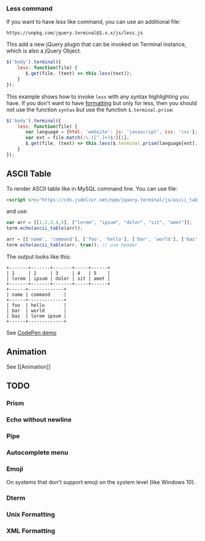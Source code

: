 ### Less command

If you want to have *less* like command, you can use an additional file:

```
https://unpkg.com/jquery.terminal@1.x.x/js/less.js
```

This add a new jQuery plugin that can be invoked on Terminal instance, which is also a jQuery Object.

```javascript
$('body').terminal({
    less: function(file) {
       $.get(file, (text) => this.less(text));
    }
});
```

This example shows how to invoke `less` with any syntax highlighting you have. If you don't want to have [formatting](/jcubic/jquery.terminal/wiki/Formatting-and-Syntax-Highlighting) but only for less, then you should not use the function `syntax` but use the function `$.terminal.prism`:

```javascript
$('body').terminal({
    less: function(file) {
       var language = {html: 'website': js: 'javascript', css: 'css'};
       var ext = file.match(/\.([^.]+)$/)[1];
       $.get(file, (text) => this.less($.terminal.prism(language[ext], text)));
    }
});
```

## ASCII Table

To render ASCII table like in MySQL command line. You can use file:

```html
<script src="https://cdn.jsdelivr.net/npm/jquery.terminal/js/ascii_table.js"></script>
```

and use:
```javascript
var arr = [[1,2,3,4,5], ["lorem", "ipsum", "dolor", "sit", "amet"]];
term.echo(ascii_table(arr));

arr = [['name', 'command'], ['foo', 'hello'], ['bar', 'world'], ['baz', 'lorem ipsum']];
term.echo(ascii_table(arr, true)); // use header
```

The output looks like this:

```
+-------+-------+-------+-----+------+
| 1     | 2     | 3     | 4   | 5    |
| lorem | ipsum | dolor | sit | amet |
+-------+-------+-------+-----+------+
+------+-------------+
| name | command     |
+------+-------------+
| foo  | hello       |
| bar  | world       |
| baz  | lorem ipsum |
+------+-------------+
```

See [CodePen demo](https://codepen.io/jcubic/pen/LYygzby?editors=0010)

## Animation
See [[Animation]]

## TODO

### Prism
### Echo without newline
### Pipe
### Autocomplete menu
### Emoji

On systems that don't support emoji on the system level (like Windows 10).

### Dterm
### Unix Formatting
### XML Formatting
